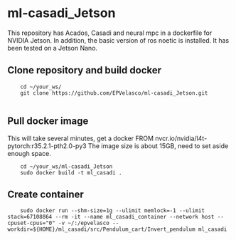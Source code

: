 # ml-casadi_Jetson
This repository has Acados, Casadi and neural mpc in a dockerfile for NVIDIA Jetson. In addition, the basic version of ros noetic is installed. It has been tested on a Jetson Nano. 

## Clone repository and build docker
```
    cd ~/your_ws/
    git clone https://github.com/EPVelasco/ml-casadi_Jetson.git  
  
```
## Pull docker image
This will take several minutes, get a docker FROM nvcr.io/nvidia/l4t-pytorch:r35.2.1-pth2.0-py3
The image size is about 15GB, need to set aside enough space.
```
    cd ~/your_ws/ml-casadi_Jetson
    sudo docker build -t ml_casadi .    
```
## Create container
```
    sudo docker run --shm-size=1g --ulimit memlock=-1 --ulimit stack=67108864 --rm -it --name ml_casadi_container --network host --cpuset-cpus="0" -v ~/:/epvelasco --workdir=${HOME}/ml_casadi/src/Pendulum_cart/Invert_pendulum ml_casadi
